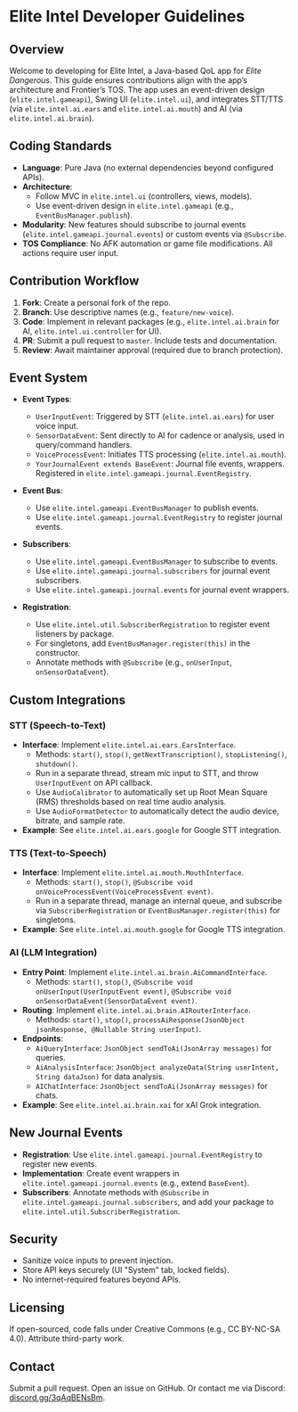 # Elite Intel Developer Guidelines

## Overview

Welcome to developing for Elite Intel, a Java-based QoL app for *Elite Dangerous*. This guide ensures contributions align with the app’s architecture and Frontier’s TOS. The app uses an event-driven design (`elite.intel.gameapi`), Swing UI (`elite.intel.ui`), and integrates STT/TTS (via
`elite.intel.ai.ears` and `elite.intel.ai.mouth`) and AI (via `elite.intel.ai.brain`).

## Coding Standards

- **Language**: Pure Java (no external dependencies beyond configured APIs).
- **Architecture**:
    - Follow MVC in `elite.intel.ui` (controllers, views, models).
    - Use event-driven design in `elite.intel.gameapi` (e.g., `EventBusManager.publish`).
- **Modularity**: New features should subscribe to journal events (`elite.intel.gameapi.journal.events`) or custom events via `@Subscribe`.
- **TOS Compliance**: No AFK automation or game file modifications. All actions require user input.


## Contribution Workflow

1. **Fork**: Create a personal fork of the repo.
2. **Branch**: Use descriptive names (e.g., `feature/new-voice`).
3. **Code**: Implement in relevant packages (e.g., `elite.intel.ai.brain` for AI, `elite.intel.ui.controller` for UI).
4. **PR**: Submit a pull request to `master`. Include tests and documentation.
5. **Review**: Await maintainer approval (required due to branch protection).

## Event System

- **Event Types**:
    - `UserInputEvent`: Triggered by STT (`elite.intel.ai.ears`) for user voice input.
    - `SensorDataEvent`: Sent directly to AI for cadence or analysis, used in query/command handlers.
    - `VoiceProcessEvent`: Initiates TTS processing (`elite.intel.ai.mouth`).
    - `YourJournalEvent extends BaseEvent`: Journal file events, wrappers. Registered in `elite.intel.gameapi.journal.EventRegistry`.
- **Event Bus**:
    - Use `elite.intel.gameapi.EventBusManager` to publish events.
    - Use `elite.intel.gameapi.journal.EventRegistry` to register journal events.

- **Subscribers**:
    - Use `elite.intel.gameapi.EventBusManager` to subscribe to events.
    - Use `elite.intel.gameapi.journal.subscribers` for journal event subscribers.
    - Use `elite.intel.gameapi.journal.events` for journal event wrappers.
- **Registration**:
    - Use `elite.intel.util.SubscriberRegistration` to register event listeners by package.
    - For singletons, add `EventBusManager.register(this)` in the constructor.
    - Annotate methods with `@Subscribe` (e.g., `onUserInput`, `onSensorDataEvent`).

## Custom Integrations

### STT (Speech-to-Text)

- **Interface**: Implement `elite.intel.ai.ears.EarsInterface`.
    - Methods: `start()`, `stop()`, `getNextTranscription()`, `stopListening()`, `shutdown()`.
    - Run in a separate thread, stream mic input to STT, and throw `UserInputEvent` on API callback.
    - Use `AudioCalibrator` to automatically set up Root Mean Square (RMS) thresholds based on real time audio analysis.
    - Use `AudioFormatDetector` to automatically detect the audio device, bitrate, and sample rate.
- **Example**: See `elite.intel.ai.ears.google` for Google STT integration.

### TTS (Text-to-Speech)

- **Interface**: Implement `elite.intel.ai.mouth.MouthInterface`.
    - Methods: `start()`, `stop()`, `@Subscribe void onVoiceProcessEvent(VoiceProcessEvent event)`.
    - Run in a separate thread, manage an internal queue, and subscribe via `SubscriberRegistration` or `EventBusManager.register(this)` for singletons.
- **Example**: See `elite.intel.ai.mouth.google` for Google TTS integration.

### AI (LLM Integration)

- **Entry Point**: Implement `elite.intel.ai.brain.AiCommandInterface`.
    - Methods: `start()`, `stop()`, `@Subscribe void onUserInput(UserInputEvent event)`, `@Subscribe void onSensorDataEvent(SensorDataEvent event)`.
- **Routing**: Implement `elite.intel.ai.brain.AIRouterInterface`.
    - Methods: `start()`, `stop()`, `processAiResponse(JsonObject jsonResponse, @Nullable String userInput)`.
- **Endpoints**:
    - `AiQueryInterface`: `JsonObject sendToAi(JsonArray messages)` for queries.
    - `AiAnalysisInterface`: `JsonObject analyzeData(String userIntent, String dataJson)` for data analysis.
    - `AIChatInterface`: `JsonObject sendToAi(JsonArray messages)` for chats.
- **Example**: See `elite.intel.ai.brain.xai` for xAI Grok integration.

## New Journal Events

- **Registration**: Use `elite.intel.gameapi.journal.EventRegistry` to register new events.
- **Implementation**: Create event wrappers in `elite.intel.gameapi.journal.events` (e.g., extend `BaseEvent`).
- **Subscribers**: Annotate methods with `@Subscribe` in `elite.intel.gameapi.journal.subscribers`, and add your package to `elite.intel.util.SubscriberRegistration`.

## Security

- Sanitize voice inputs to prevent injection.
- Store API keys securely (UI "System" tab, locked fields).
- No internet-required features beyond APIs.

## Licensing

If open-sourced, code falls under Creative Commons (e.g., CC BY-NC-SA 4.0). Attribute third-party work.

## Contact

Submit a pull request. Open an issue on GitHub. Or contact me via Discord: [discord.gg/3qAqBENsBm](https://discord.gg/3qAqBENsBm).